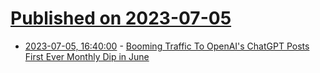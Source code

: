 # [Published on 2023-07-05](index.md)

* [2023-07-05, 16:40:00](https://slashdot.org/story/23/07/05/1637242/booming-traffic-to-openais-chatgpt-posts-first-ever-monthly-dip-in-june?utm_source=rss1.0mainlinkanon&utm_medium=feed) - [Booming Traffic To OpenAI's ChatGPT Posts First Ever Monthly Dip in June](https://slashdot.org/story/23/07/05/1637242/booming-traffic-to-openais-chatgpt-posts-first-ever-monthly-dip-in-june?utm_source=rss1.0mainlinkanon&utm_medium=feed)

